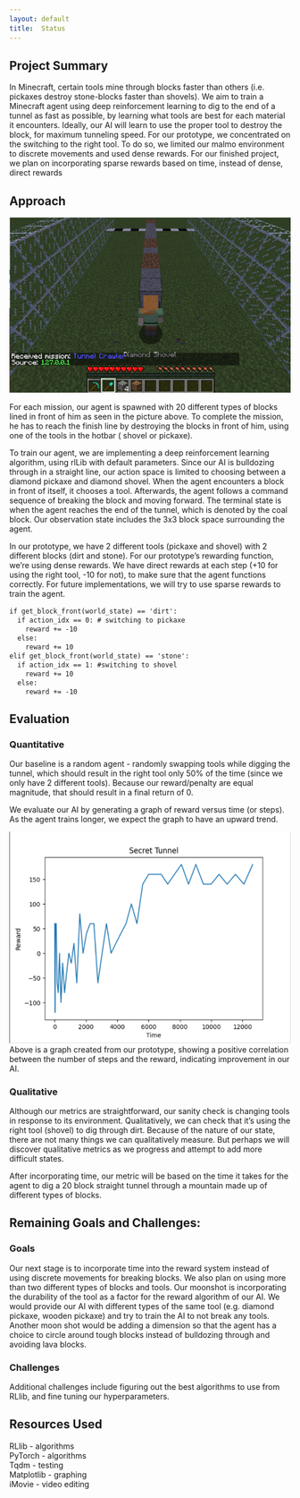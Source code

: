 ```yaml
---
layout: default
title:  Status
---
```


## Project Summary
In Minecraft, certain tools mine through blocks faster than others (i.e. pickaxes destroy stone-blocks faster than shovels). We aim to train a Minecraft agent using deep reinforcement learning to dig to the end of a tunnel as fast as possible, by learning what tools are best for each material it encounters. Ideally, our AI will learn to use the proper tool to destroy the block, for maximum tunneling speed. For our prototype, we concentrated on the switching to the right tool. To do so, we limited our malmo environment to discrete movements and used dense rewards. For our finished project, we plan on incorporating sparse rewards based on time, instead of dense, direct rewards

## Approach

<img src="assets/steve.png" >

For each mission, our agent is spawned with 20 different types of blocks lined in front of him as seen in the picture above. To complete the mission, he has to reach the finish line by destroying the blocks in front of him, using one of the tools in the hotbar ( shovel or pickaxe).  

To train our agent, we are implementing a deep reinforcement learning algorithm, using rlLib with default parameters. Since our AI is bulldozing through in a straight line, our action space is limited to choosing between a diamond pickaxe and diamond shovel. When the agent encounters a block in front of itself, it chooses a tool. Afterwards, the agent follows a command sequence of breaking the block and moving forward. The terminal state is when the agent reaches the end of the tunnel, which is denoted by the coal block. Our observation state includes the 3x3 block space surrounding the agent. 

In our prototype, we have 2 different tools (pickaxe and shovel) with 2 different blocks (dirt and stone). For our prototype’s rewarding function, we’re using dense rewards. We have direct rewards at each step (+10 for using the right tool, -10 for not), to make sure that the agent functions correctly. For future implementations, we will try to use sparse rewards to train the agent. 

```
if get_block_front(world_state) == 'dirt':
  if action_idx == 0: # switching to pickaxe
    reward += -10
  else:
    reward += 10
elif get_block_front(world_state) == 'stone':
  if action_idx == 1: #switching to shovel
    reward += 10
  else:
    reward += -10
```


## Evaluation
### Quantitative
Our baseline is a random agent - randomly swapping tools while digging the tunnel, which should result in the right tool only 50% of the time (since we only have 2 different tools). Because our reward/penalty are equal magnitude, that should result in a final return of 0.

We evaluate our AI by generating a graph of reward versus time (or steps). As the agent trains longer, we expect the graph to have an upward trend. 

<img src="assets/rewards.png" >  
Above is a graph created from our prototype, showing a positive correlation between the number of steps and the reward, indicating improvement in our AI. 

### Qualitative
Although our metrics are straightforward, our sanity check is changing tools in response to its environment. Qualitatively, we can check that it’s using the right tool (shovel) to dig through dirt. Because of the nature of our state, there are not many things we can qualitatively measure. But perhaps we will discover qualitative metrics as we progress and attempt to add more difficult states.

After incorporating time, our metric will be based on the time it takes for the agent to dig a 20 block straight tunnel through a mountain made up of different types of blocks. 

## Remaining Goals and Challenges:
### Goals
Our next stage is to incorporate time into the reward system instead of using discrete movements for breaking blocks. We also plan on using more than two different types of blocks and tools. Our moonshot is incorporating the durability of the tool as a factor for the reward algorithm of our AI. We would provide our AI with different types of the same tool (e.g. diamond pickaxe, wooden pickaxe) and try to train the AI to not break any tools. Another moon shot would be adding a dimension so that the agent has a choice to circle around tough blocks instead of bulldozing through and avoiding lava blocks.

### Challenges
Additional challenges include figuring out the best algorithms to use from RLlib, and fine tuning our hyperparameters.

## Resources Used
RLlib - algorithms\
PyTorch - algorithms\
Tqdm - testing\
Matplotlib - graphing\
iMovie - video editing
